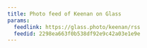 ```yaml
---
title: Photo feed of Keenan on Glass
params:
  feedlink: https://glass.photo/keenan/rss
  feedid: 2298ea663f0b538df92e9c42a03e1e9e
---
```

